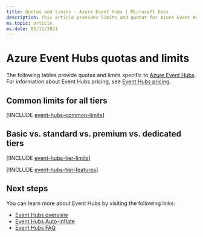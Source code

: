 ```yaml
---
title: Quotas and limits - Azure Event Hubs | Microsoft Docs
description: This article provides limits and quotas for Azure Event Hubs. For example, number of namespaces per subscription, number of event hubs per namespace. 
ms.topic: article
ms.date: 05/11/2021
---
```


# Azure Event Hubs quotas and limits
The following tables provide quotas and limits specific to [Azure Event Hubs](https://azure.microsoft.com/services/event-hubs/). For information about Event Hubs pricing, see [Event Hubs pricing](https://azure.microsoft.com/pricing/details/event-hubs/).

## Common limits for all tiers
[!INCLUDE [event-hubs-common-limits](../../includes/event-hubs-common-limits.md)]

## Basic vs. standard vs. premium vs. dedicated tiers
[!INCLUDE [event-hubs-tier-limits](../../includes/event-hubs-tier-limits.md)]

[!INCLUDE [event-hubs-tier-features](../../includes/event-hubs-tier-features.md)]


## Next steps

You can learn more about Event Hubs by visiting the following links:

* [Event Hubs overview](./event-hubs-about.md)
* [Event Hubs Auto-inflate](event-hubs-auto-inflate.md)
* [Event Hubs FAQ](event-hubs-faq.yml)
